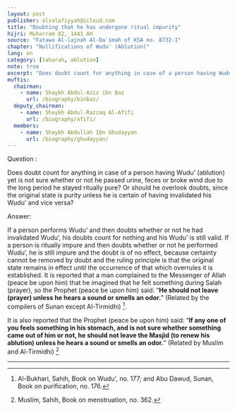 ```yaml
---
layout: post
publisher: alsalafiyyah@icloud.com
title: "Doubting that he has undergone ritual impurity"
hijri: Muharram 02, 1441 AH
source: "Fatawa Al-lajnah Al-Da'imah of KSA no. 8732-1"
chapter: "Nullifications of Wudu' (Ablution)"
lang: en
category: [taharah, ablution]
note: true
excerpt: "Does doubt count for anything in case of a person having Wudu’ (ablution) yet is not sure whether or not he passed urine, feces or broke wind due to the long period he stayed ritually pure?"
muftis:
  chairman: 
    - name: Shaykh Abdul-Aziz ibn Baz
      url: /biography/binbaz/
  deputy_chairman: 
    - name: Shaykh Abdul-Razzaq Al-Afifi
      url: /biography/afifi/
  members: 
    - name: Shaykh Abdullah Ibn Ghudayyan
      url: /biography/ghudayyan/
---
```


Question : 

Does doubt count for anything in case of a person having Wudu’ (ablution) yet is not sure whether or not he passed urine, feces or broke wind due to the long period he stayed ritually pure? Or should he overlook doubts, since the original state is purity unless he is certain of having invalidated his Wudu’ and vice versa? 

Answer: 

 If a person performs Wudu’ and then doubts whether or not he had invalidated Wudu’, his doubts count for nothing and his Wudu’ is still valid. If a person is ritually impure and then doubts whether or not he performed Wudu’, he is still impure and the doubt is of no effect, because certainty cannot be removed by doubt and the ruling principle is that the original state remains in effect until the occurrence of that which overrules it is established. It is reported that a man complained to the Messenger of Allah (peace be upon him) that he imagined that he felt something during Salah (prayer), so the Prophet (peace be upon him) said: “**He should not leave (prayer) unless he hears a sound or smells an odor.**” (Related by the compilers of Sunan except Al-Tirmidhi) [^1]. 

It is also reported that the Prophet (peace be upon him) said: “**If any one of you feels something in his stomach, and is not sure whether something came out of him or not, he should not leave the Masjid (to renew his ablution) unless he hears a sound or smells an odor.**” (Related by Muslim and Al-Tirmidhi) [^2]

---

[^1]: Al-Bukhari, Sahih, Book on Wudu', no. 177; and Abu Dawud, Sunan, Book on purification, no. 176.
[^2]: Muslim, Sahih, Book on menstruation, no. 362.
